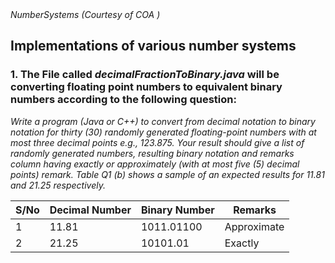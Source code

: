 </h1><i> NumberSystems (Courtesy of COA )</h1></i>
 <h2><b>Implementations of various number systems</b></h2>
 
 <h3>1. The File called <em>decimalFractionToBinary.java</em> will be converting floating point numbers to equivalent binary numbers according to the following question:<br></h3>

 <p><i>Write a program (Java or C++) to convert from decimal notation to binary notation for thirty (30) 
 randomly generated floating-point numbers with at most three decimal points e.g., 123.875. Your result
should give a list of randomly generated numbers, resulting binary notation and remarks column having
exactly or approximately (with at most five (5) decimal points) remark. Table Q1 (b) shows a sample of an 
expected results for 11.81 and 21.25 respectively.</p></i>

<table>
<thead>
<th>S/No</th>
<th>Decimal Number</th>
<th>Binary Number</th>
<th>Remarks</th>
</thead>
<tbody>
<tr>
<td>1</td>
<td>11.81</td>
<td>1011.01100</td>
<td>Approximate</td>
</tr>

<tr>
<td>2</td>
<td>21.25</td>
<td>10101.01</td>
<td>Exactly</td>
</tr>

</tbody>
</table>
